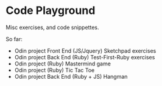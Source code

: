 # Code Playground

Misc exercises, and code snippettes.

So far:

* Odin project Front End (JS/Jquery) Sketchpad exercises
* Odin project Back End (Ruby) Test-First-Ruby exercises
* Odin project (Ruby) Mastermind game
* Odin project (Ruby) Tic Tac Toe
* Odin project Back End (Ruby + JS) Hangman
